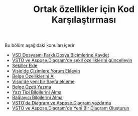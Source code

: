 ﻿---
title: Ortak özellikler için Kod Karşılaştırması
type: docs
weight: 10
url: /tr/net/code-comparison-for-common-features/
---
Bu bölüm aşağıdaki konuları içerir

- [VSD Dosyasını Farklı Dosya Biçimlerine Kaydet](/diagram/tr/net/save-vsd-file-to-different-file-formats/)
- [VSTO ve Aspose.Diagram'de şekil özelliklerini güncelleyin](/diagram/tr/net/update-shape-properties-in-vsto-and-aspose-diagram/)
- [Şekiller Ekle](/diagram/tr/net/add-shapes/)
- [Visio'de Çizimlere Yorum Ekleyin](/diagram/tr/net/add-comments-to-drawings-in-visio/)
- [Belge Özelliklerini Al](/diagram/tr/net/get-document-properties/)
- [Visio'de yeni bir Sayfa ekleme](/diagram/tr/net/inserting-a-new-page-in-visio/)
- [Belge Özeti Yazma](/diagram/tr/net/writing-document-summary/)
- [Yazı Tipi Bilgilerini Alma](/diagram/tr/net/retrieving-font-information/)
- [Bağlayıcı Bilgilerini Alma](/diagram/tr/net/retrieving-connector-information/)
- [VSTO'da Diagram ve Aspose.Diagram yazdırma](/diagram/tr/net/printing-a-diagram-in-vsto-and-aspose-diagram/)
- [VSTO ve Aspose.Diagram'de Yeni Bir Diagram Oluşturun](/diagram/tr/net/create-a-new-diagram-in-vsto-and-aspose-diagram/)
